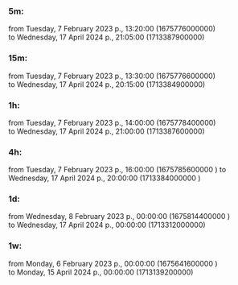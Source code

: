 ### 5m:

from Tuesday, 7 February 2023 р., 13:20:00 (1675776000000)  
to Wednesday, 17 April 2024 р., 21:05:00 (1713387900000)

### 15m:

from Tuesday, 7 February 2023 р., 13:30:00 (1675776600000)  
to Wednesday, 17 April 2024 р., 20:15:00 (1713384900000)

### 1h:

from Tuesday, 7 February 2023 р., 14:00:00 (1675778400000)  
to Wednesday, 17 April 2024 р., 21:00:00 (1713387600000)

### 4h:

from Tuesday, 7 February 2023 р., 16:00:00 (1675785600000 )
to Wednesday, 17 April 2024 р., 20:00:00 (1713384000000 )

### 1d:

from Wednesday, 8 February 2023 р., 00:00:00 (1675814400000 )  
to Wednesday, 17 April 2024 р., 00:00:00 (1713312000000)

### 1w:

from Monday, 6 February 2023 р., 00:00:00 (1675641600000 )  
to Monday, 15 April 2024 р., 00:00:00 (1713139200000)

